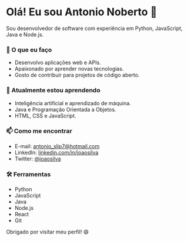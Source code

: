 # Olá! Eu sou Antonio Noberto 👋

Sou desenvolvedor de software com experiência em Python, JavaScript, Java e Node.js.

### 🚀 O que eu faço
- Desenvolvo aplicações web e APIs.
- Apaixonado por aprender novas tecnologias.
- Gosto de contribuir para projetos de código aberto.

### 🌱 Atualmente estou aprendendo
- Inteligência artificial e aprendizado de máquina.
- Java e Programação Orientada a Objetos.
- HTML, CSS e JavaScript.

### 📫 Como me encontrar
- E-mail: antonio_slip7@hotmail.com
- LinkedIn: [linkedin.com/in/joaosilva](https://www.linkedin.com/in/joaosilva)
- Twitter: [@joaosilva](https://twitter.com/joaosilva)

### 🛠 Ferramentas
- Python
- JavaScript
- Java
- Node.js
- React
- Git

Obrigado por visitar meu perfil! 😄
